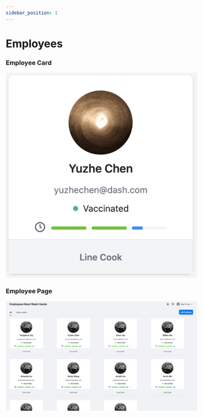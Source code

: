 ```yaml
---
sidebar_position: 1
---
```


# Employees

### Employee Card

![Docusaurus](/img/gui/employees/employee-card.png)

### Employee Page

![Docusaurus](/img/gui/employees/employees-page.png)
